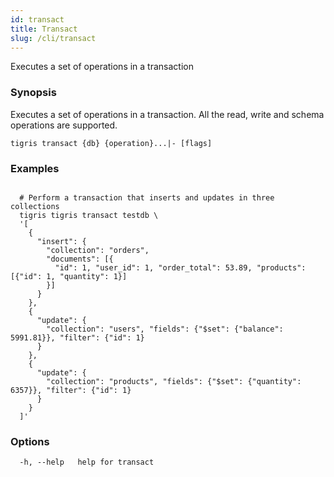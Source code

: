 ```yaml
---
id: transact
title: Transact
slug: /cli/transact
---
```


Executes a set of operations in a transaction

### Synopsis

Executes a set of operations in a transaction.
All the read, write and schema operations are supported.

```
tigris transact {db} {operation}...|- [flags]
```

### Examples

```

  # Perform a transaction that inserts and updates in three collections
  tigris tigris transact testdb \
  '[
    {
      "insert": {
        "collection": "orders",
        "documents": [{
          "id": 1, "user_id": 1, "order_total": 53.89, "products": [{"id": 1, "quantity": 1}]
        }]
      }
    },
    {
      "update": {
        "collection": "users", "fields": {"$set": {"balance": 5991.81}}, "filter": {"id": 1}
      }
    },
    {
      "update": {
        "collection": "products", "fields": {"$set": {"quantity": 6357}}, "filter": {"id": 1}
      }
    }
  ]'

```

### Options

```
  -h, --help   help for transact
```
